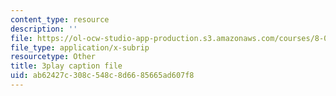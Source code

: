 ```yaml
---
content_type: resource
description: ''
file: https://ol-ocw-studio-app-production.s3.amazonaws.com/courses/8-04-quantum-physics-i-spring-2016/ab62427c308c548c8d6685665ad607f8_3Cij8HYKXOk.vtt
file_type: application/x-subrip
resourcetype: Other
title: 3play caption file
uid: ab62427c-308c-548c-8d66-85665ad607f8
---
```

